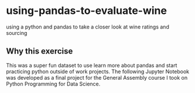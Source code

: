 # using-pandas-to-evaluate-wine
using a python and pandas to take a closer look at wine ratings and sourcing 

## Why this exercise 

This was a super fun dataset to use learn more about pandas and start practicing python outside of work projects. The following Jupyter Notebook was developed as a final project for the General Assembly course I took on Python Programming for Data Science.
